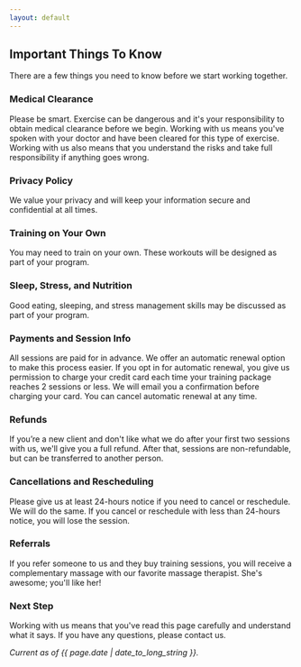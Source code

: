 ```yaml
---
layout: default
---
```

## Important Things To Know
There are a few things you need to know before we start working together.

### Medical Clearance
Please be smart. Exercise can be dangerous and it's your responsibility to obtain medical clearance before we begin. Working with us means you've spoken with your doctor and have been cleared for this type of exercise. Working with us also means that you understand the risks and take full responsibility if anything goes wrong. 

### Privacy Policy
We value your privacy and will keep your information secure and confidential at all times. 

### Training on Your Own
You may need to train on your own. These workouts will be designed as part of your program.

### Sleep, Stress, and Nutrition
Good eating, sleeping, and stress management skills may be discussed as part of your program. 

### Payments and Session Info
All sessions are paid for in advance. We offer an automatic renewal option to make this process easier. If you opt in for automatic renewal, you give us permission to charge your credit card each time your training package reaches 2 sessions or less. We will email you a confirmation before charging your card. You can cancel automatic renewal at any time.

### Refunds
If you’re a new client and don't like what we do after your first two sessions with us, we'll give you a full refund. After that, sessions are non-refundable, but can be transferred to another person.

### Cancellations and Rescheduling
Please give us at least 24-hours notice if you need to cancel or reschedule. We will do the same. If you cancel or reschedule with less than 24-hours notice, you will lose the session.

### Referrals
If you refer someone to us and they buy training sessions, you will receive a complementary massage with our favorite massage therapist. She's awesome; you'll like her!

### Next Step
Working with us means that you've read this page carefully and understand what it says. If you have any questions, please contact us.

*Current as of {{ page.date | date_to_long_string }}.*